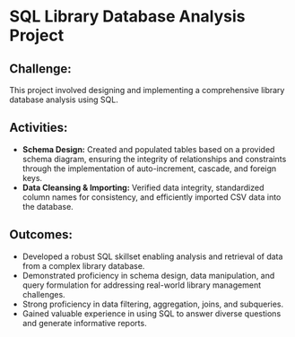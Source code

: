 # SQL Library Database Analysis Project

## Challenge:
This project involved designing and implementing a comprehensive library database analysis using SQL.

## Activities:
- **Schema Design:** Created and populated tables based on a provided schema diagram, ensuring the integrity of relationships and constraints through the implementation of auto-increment, cascade, and foreign keys.
- **Data Cleansing & Importing:** Verified data integrity, standardized column names for consistency, and efficiently imported CSV data into the database.

## Outcomes:
- Developed a robust SQL skillset enabling analysis and retrieval of data from a complex library database.
- Demonstrated proficiency in schema design, data manipulation, and query formulation for addressing real-world library management challenges.
- Strong proficiency in data filtering, aggregation, joins, and subqueries.
- Gained valuable experience in using SQL to answer diverse questions and generate informative reports.
